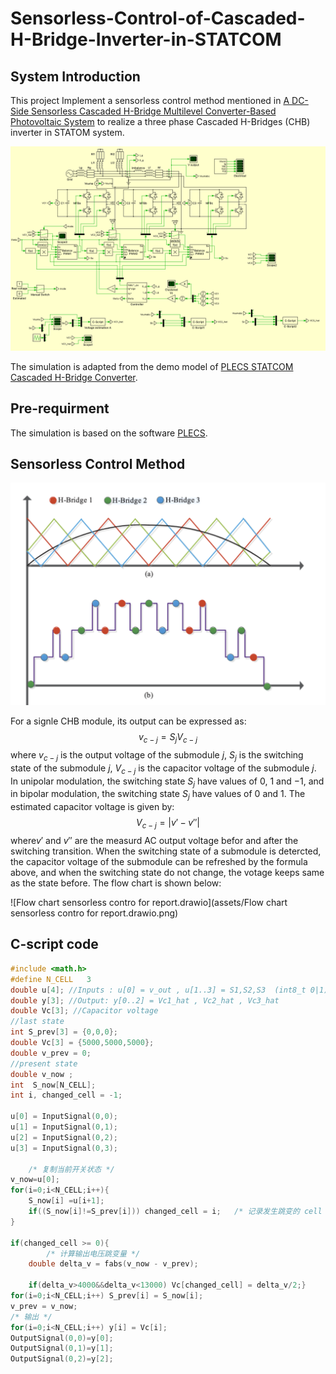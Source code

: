 # Sensorless-Control-of-Cascaded-H-Bridge-Inverter-in-STATCOM

## System Introduction

This project Implement a sensorless control method mentioned in [A DC-Side Sensorless Cascaded H-Bridge Multilevel Converter-Based Photovoltaic System](https://ieeexplore.ieee.org/document/7437452) to realize a three phase Cascaded H-Bridges (CHB) inverter in STATOM system.

![image-20250622155031073](assets/image-20250622155031073.png)

The simulation is adapted from the demo model of [PLECS STATCOM Cascaded H-Bridge Converter](https://www.plexim.com/sites/default/files/demo_models_categorized/plecs/statcom_cascaded_h_bridge_converter.pdf).

## Pre-requirment

The simulation is based on the software [PLECS](https://www.plexim.com/download/standalone).

## Sensorless Control Method

![image-20250622160240884](assets/image-20250622160240884.png)

For a signle CHB module, its output can be expressed as:
$$
    v_{c - j} = S_j V_{c - j}
$$
where $v_{c - j}$ is the output voltage of the submodule $j$, $S_j$ is the switching state of the submodule $j$, $V_{c - j}$ is the capacitor voltage of the submodule $j$. In unipolar modulation, the switching state $S_j$ have values of $0$, $1$ and $-1$, and in bipolar modulation, the switching state $S_j$ have values of $0$ and $1$.
The estimated capacitor voltage is given by:
$$
 V_{c - j} = \left| v' - v'' \right|
$$
where$v'$ and $v''$ are the measurd AC output voltage befor and after the switching transition. When the switching state of a submodule is detercted, the capacitor voltage of the submodule can be refreshed by the formula above, and when the switching state do not change, the votage keeps same as the state before.  The flow chart is shown below:

![Flow chart sensorless contro for report.drawio](assets/Flow chart sensorless contro for report.drawio.png)

## C-script code

```c++
#include <math.h>
#define N_CELL   3
double u[4]; //Inputs : u[0] = v_out , u[1..3] = S1,S2,S3  (int8_t 0|1)
double y[3]; //Output: y[0..2] = Vc1_hat , Vc2_hat , Vc3_hat
double Vc[3]; //Capacitor voltage
//last state
int S_prev[3] = {0,0,0};
double Vc[3] = {5000,5000,5000};
double v_prev = 0;
//present state
double v_now ;
int  S_now[N_CELL];
int i, changed_cell = -1;

u[0] = InputSignal(0,0);
u[1] = InputSignal(0,1);
u[2] = InputSignal(0,2);
u[3] = InputSignal(0,3);

    /* 复制当前开关状态 */
v_now=u[0];
for(i=0;i<N_CELL;i++){
    S_now[i] =u[i+1];
    if((S_now[i]!=S_prev[i])) changed_cell = i;   /* 记录发生跳变的 cell */
}

if(changed_cell >= 0){
        /* 计算输出电压跳变量 */
    double delta_v = fabs(v_now - v_prev);
  
    if(delta_v>4000&&delta_v<13000) Vc[changed_cell] = delta_v/2;}         /* ±Vc */
for(i=0;i<N_CELL;i++) S_prev[i] = S_now[i];
v_prev = v_now;
/* 输出 */
for(i=0;i<N_CELL;i++) y[i] = Vc[i];
OutputSignal(0,0)=y[0];
OutputSignal(0,1)=y[1];
OutputSignal(0,2)=y[2];
```

